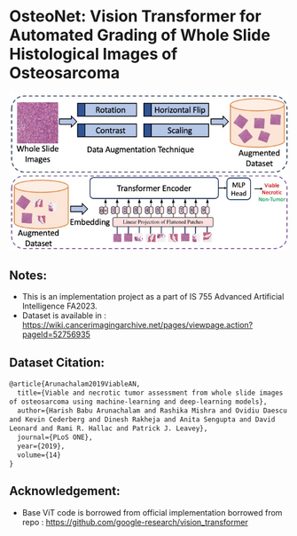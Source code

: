 # OsteoNet: Vision Transformer for Automated Grading of Whole Slide Histological Images of Osteosarcoma
![](Assests/Pipeline.jpg)

## Notes:
* This is an implementation project as a part of IS 755 Advanced Artificial Intelligence FA2023.
* Dataset is available in : https://wiki.cancerimagingarchive.net/pages/viewpage.action?pageId=52756935

## Dataset Citation:
```
@article{Arunachalam2019ViableAN,
  title={Viable and necrotic tumor assessment from whole slide images of osteosarcoma using machine-learning and deep-learning models},
  author={Harish Babu Arunachalam and Rashika Mishra and Ovidiu Daescu and Kevin Cederberg and Dinesh Rakheja and Anita Sengupta and David Leonard and Rami R. Hallac and Patrick J. Leavey},
  journal={PLoS ONE},
  year={2019},
  volume={14}
}
```


## Acknowledgement:
* Base ViT code is borrowed from official implementation borrowed from repo : https://github.com/google-research/vision_transformer



